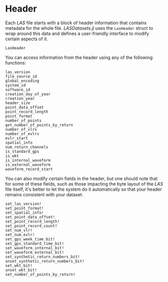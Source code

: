 # Header

Each *LAS* file starts with a block of header information that contains metadata for the whole file. *LASDatasets.jl* uses the `LasHeader` struct to wrap around this data and defines a user-friendly interface to modify certain aspects of it.

```@docs; canonical = false
LasHeader
```

You can access information from the header using any of the following functions:

```@docs; canonical = false
las_version
file_source_id
global_encoding
system_id
software_id
creation_day_of_year
creation_year
header_size
point_data_offset
point_record_length
point_format
number_of_points
get_number_of_points_by_return
number_of_vlrs
number_of_evlrs
evlr_start
spatial_info
num_return_channels
is_standard_gps
is_wkt
is_internal_waveform
is_external_waveform
waveform_record_start
```

You can also modify certain fields in the header, but one should note that for some of these fields, such as those impacting the byte layout of the *LAS* file itself, it's better to let the system do it automatically so that your header remains consistent with your dataset.

```@docs; canonical = false
set_las_version!
set_point_format!
set_spatial_info!
set_point_data_offset!
set_point_record_length!
set_point_record_count!
set_num_vlr!
set_num_evlr!
set_gps_week_time_bit!
set_gps_standard_time_bit!
set_waveform_internal_bit!
set_waveform_external_bit!
set_synthetic_return_numbers_bit!
unset_synthetic_return_numbers_bit!
set_wkt_bit!
unset_wkt_bit!
set_number_of_points_by_return!
```